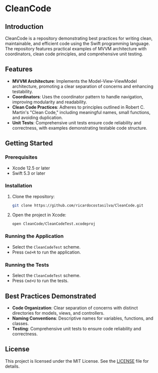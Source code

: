 # CleanCode

## Introduction
CleanCode is a repository demonstrating best practices for writing clean, maintainable, and efficient code using the Swift programming language. The repository features practical examples of MVVM architecture with coordinators, clean code principles, and comprehensive unit testing.

## Features
- **MVVM Architecture**: Implements the Model-View-ViewModel architecture, promoting a clear separation of concerns and enhancing testability.
- **Coordinators**: Uses the coordinator pattern to handle navigation, improving modularity and readability.
- **Clean Code Practices**: Adheres to principles outlined in Robert C. Martin's "Clean Code," including meaningful names, small functions, and avoiding duplication.
- **Unit Tests**: Comprehensive unit tests ensure code reliability and correctness, with examples demonstrating testable code structure.

## Getting Started

### Prerequisites
- Xcode 12.5 or later
- Swift 5.3 or later

### Installation
1. Clone the repository:
   ```bash
   git clone https://github.com/ricardocostasilva/CleanCode.git
   ```
2. Open the project in Xcode:
   ```bash
   open CleanCode/CleanCodeTest.xcodeproj
   ```

### Running the Application
- Select the `CleanCodeTest` scheme.
- Press `Cmd+R` to run the application.

### Running the Tests
- Select the `CleanCodeTest` scheme.
- Press `Cmd+U` to run the tests.

## Best Practices Demonstrated
- **Code Organization**: Clear separation of concerns with distinct directories for models, views, and controllers.
- **Naming Conventions**: Descriptive names for variables, functions, and classes.
- **Testing**: Comprehensive unit tests to ensure code reliability and correctness.

## License
This project is licensed under the MIT License. See the [LICENSE](LICENSE) file for details.
